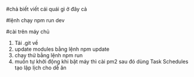 #chả biết viết cái quái gì ở đây cả

#lệnh chạy
npm run dev

#cài trên máy chủ
1. Tải .git về
2. update modules bằng lệnh npm update
3. chạy thử bằng lệnh npm run
4. muốn tự khởi động khi bật máy thì cài pm2 sau đó dùng Task Schedules tạo lập lịch cho dễ ăn
